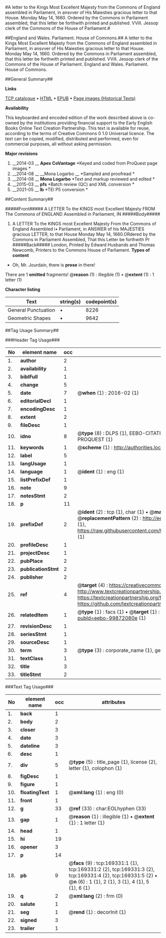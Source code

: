#A letter to the Kings Most Excellent Majesty from the Commons of England assembled in Parliament, in ansvver of His Maiesties gracious letter to that House. Monday May 14, 1660. Ordered by the Commons in Parliament assembled, that this letter be forthwith printed and published. VVill. Jessop clerk of the Commons of the House of Parliament.#

##England and Wales. Parliament. House of Commons.##
A letter to the Kings Most Excellent Majesty from the Commons of England assembled in Parliament, in ansvver of His Maiesties gracious letter to that House. Monday May 14, 1660. Ordered by the Commons in Parliament assembled, that this letter be forthwith printed and published. VVill. Jessop clerk of the Commons of the House of Parliament.
England and Wales. Parliament. House of Commons.

##General Summary##

**Links**

[TCP catalogue](http://www.ota.ox.ac.uk/tcp/)  • 
[HTML](http://tei.it.ox.ac.uk/tcp/Texts-HTML/free/A83/A83744.html)  • 
[EPUB](http://tei.it.ox.ac.uk/tcp/Texts-EPUB/free/A83/A83744.epub) • 
[Page images (Historical Texts)](https://historicaltexts.jisc.ac.uk/eebo-99872080e)

**Availability**

This keyboarded and encoded edition of the work described above is co-owned by the
    institutions providing financial support to the Early English Books Online Text Creation
    Partnership. This text is available for reuse, according to the terms of  Creative Commons 0 1.0 Universal
    licence. The text can be copied, modified, distributed and performed, even for commercial
    purposes, all without asking permission.

**Major revisions**

1. __2014-03 __ __Apex CoVantage__ *Keyed and coded from ProQuest page images *
1. __2014-08 __ __Mona Logarbo __ *Sampled and proofread *
1. __2014-08 __ __Mona Logarbo__ *Text and markup reviewed and edited *
1. __2015-03 __ __pfs__ *Batch review (QC) and XML conversion *
1. __2021-05 __ __lb__ *TEI P5 conversion *

##Content Summary##

#####Front#####
A LETTER To the KINGS most Excellent Majesty FROM The Commons of ENGLAND Assembled in Parliament, IN
#####Body#####

1. A LETTER To the KINGS most Excellent Majesty From the Commons of England Assembled i• Parliament, in ANSWER of his MAJESTIES gracious LETTER, to that House
Monday May 14, 1660.ORdered by the Commons in Parliament Assembled, That this Letter be forthwith Pr
#####Back#####
London, Printed by Edward Husbands and Thomas Newcomb, Printers to the Commons House of Parliament.
**Types of content**

  * Oh, Mr. Jourdain, there is **prose** in there!

There are 1 **omitted** fragments! 
 @__reason__ (1) : illegible (1)  •  @__extent__ (1) : 1 letter (1)

**Character listing**


|Text|string(s)|codepoint(s)|
|---|---|---|
|General Punctuation|•|8226|
|Geometric Shapes|▪|9642|

##Tag Usage Summary##

###Header Tag Usage###

|No|element name|occ|attributes|
|---|---|---|---|
|1.|__author__|2||
|2.|__availability__|1||
|3.|__biblFull__|1||
|4.|__change__|5||
|5.|__date__|7| @__when__ (1) : 2016-02 (1)|
|6.|__editorialDecl__|1||
|7.|__encodingDesc__|1||
|8.|__extent__|2||
|9.|__fileDesc__|1||
|10.|__idno__|8| @__type__ (8) : DLPS (1), EEBO-CITATION (1), VID (1), EEBO-PROQUEST (1), STC (3), PROQUEST (1)|
|11.|__keywords__|1| @__scheme__ (1) : http://authorities.loc.gov/ (1)|
|12.|__label__|5||
|13.|__langUsage__|1||
|14.|__language__|1| @__ident__ (1) : eng (1)|
|15.|__listPrefixDef__|1||
|16.|__note__|9||
|17.|__notesStmt__|2||
|18.|__p__|11||
|19.|__prefixDef__|2| @__ident__ (2) : tcp (1), char (1)  •  @__matchPattern__ (2) : ([0-9\-]+):([0-9IVX]+) (1), (.+) (1)  •  @__replacementPattern__ (2) : http://eebo.chadwyck.com/downloadtiff?vid=$1&page=$2 (1), https://raw.githubusercontent.com/textcreationpartnership/Texts/master/tcpchars.xml#$1 (1)|
|20.|__profileDesc__|1||
|21.|__projectDesc__|1||
|22.|__pubPlace__|2||
|23.|__publicationStmt__|2||
|24.|__publisher__|2||
|25.|__ref__|4| @__target__ (4) : https://creativecommons.org/publicdomain/zero/1.0/ (1), http://www.textcreationpartnership.org/docs/. (1), https://textcreationpartnership.org/faq/#faq05 (1), https://github.com/textcreationpartnership (1)|
|26.|__relatedItem__|1| @__type__ (1) : facs (1)  •  @__target__ (1) : https://data.historicaltexts.jisc.ac.uk/view?pubId=eebo-99872080e (1)|
|27.|__revisionDesc__|1||
|28.|__seriesStmt__|1||
|29.|__sourceDesc__|1||
|30.|__term__|3| @__type__ (3) : corporate_name (1), geographic_name (2)|
|31.|__textClass__|1||
|32.|__title__|3||
|33.|__titleStmt__|2||


###Text Tag Usage###

|No|element name|occ|attributes|
|---|---|---|---|
|1.|__back__|1||
|2.|__body__|2||
|3.|__closer__|3||
|4.|__date__|3||
|5.|__dateline__|3||
|6.|__desc__|1||
|7.|__div__|5| @__type__ (5) : title_page (1), license (2), letter (1), colophon (1)|
|8.|__figDesc__|1||
|9.|__figure__|1||
|10.|__floatingText__|1| @__xml:lang__ (1) : eng (0)|
|11.|__front__|1||
|12.|__g__|33| @__ref__ (33) : char:EOLhyphen (33)|
|13.|__gap__|1| @__reason__ (1) : illegible (1)  •  @__extent__ (1) : 1 letter (1)|
|14.|__head__|1||
|15.|__hi__|19||
|16.|__opener__|3||
|17.|__p__|14||
|18.|__pb__|9| @__facs__ (9) : tcp:169331:1 (1), tcp:169331:2 (2), tcp:169331:3 (2), tcp:169331:4 (2), tcp:169331:5 (2)  •  @__n__ (6) : 1 (1), 2 (1), 3 (1), 4 (1), 5 (1), 6 (1)|
|19.|__q__|2| @__xml:lang__ (2) : frm (0)|
|20.|__salute__|1||
|21.|__seg__|1| @__rend__ (1) : decorInit (1)|
|22.|__signed__|3||
|23.|__trailer__|1||
